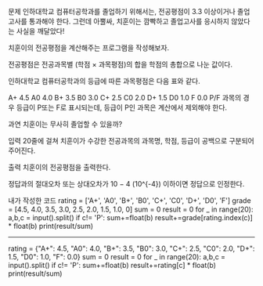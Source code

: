 문제
인하대학교 컴퓨터공학과를 졸업하기 위해서는, 전공평점이 3.3 이상이거나 졸업고사를 통과해야 한다. 그런데 아뿔싸, 치훈이는 깜빡하고 졸업고사를 응시하지 않았다는 사실을 깨달았다!

치훈이의 전공평점을 계산해주는 프로그램을 작성해보자.

전공평점은 전공과목별 (학점 × 과목평점)의 합을 학점의 총합으로 나눈 값이다.

인하대학교 컴퓨터공학과의 등급에 따른 과목평점은 다음 표와 같다.

A+	4.5
A0	4.0
B+	3.5
B0	3.0
C+	2.5
C0	2.0
D+	1.5
D0	1.0
F	0.0
P/F 과목의 경우 등급이 P또는 F로 표시되는데, 등급이 P인 과목은 계산에서 제외해야 한다.

과연 치훈이는 무사히 졸업할 수 있을까?

입력
20줄에 걸쳐 치훈이가 수강한 전공과목의 과목명, 학점, 등급이 공백으로 구분되어 주어진다.

출력
치훈이의 전공평점을 출력한다.

정답과의 절대오차 또는 상대오차가 
10
−
4
\(10^{-4}\) 이하이면 정답으로 인정한다.

내가 작성한 코드
rating = ['A+', 'A0', 'B+', 'B0', 'C+', 'C0', 'D+', 'D0', 'F']
grade = [4.5, 4.0, 3.5, 3.0, 2.5, 2.0, 1.5, 1.0, 0]
sum = 0
result = 0
for _ in range(20):
    a,b,c = input().split()
    if c!= 'P':
        sum+=float(b)
        result+=grade[rating.index(c)] * float(b)
print(result/sum)

----------------
rating = {"A+": 4.5, "A0": 4.0, "B+": 3.5, "B0": 3.0, "C+": 2.5, "C0": 2.0, "D+": 1.5, "D0": 1.0, "F": 0.0}
sum = 0
result = 0
for _ in range(20):
    a,b,c = input().split()
    if c!= 'P':
        sum+=float(b)
        result+=rating[c] * float(b)
print(result/sum)
